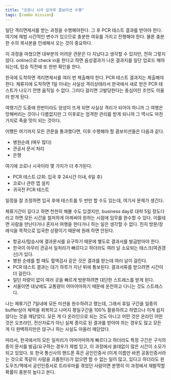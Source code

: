 ```yaml
---
title: "코로나 시국 입국후 콤보미션 수행"
tags: [combo mission]
---
```


일단 격리면제서를 받는 과정을 수행해야한다. 그 후 PCR 테스트 결과를 받아야 한다. 여기에 제법 시간적인 변수가 있으므로 충분한 여유를 가지고 진행해야 한다. 물론 충분한 수의 복사본을 인쇄해서 오는 것이 중요하다.

이 과정을 마쳤으면 대부분의 어려운 관문은 다 지났다고 생각할 수 있지만, 전혀 그렇지 않다. 
online으로 check in을 한다고 하면 음성결과가 나온 결과지를 일단 업로드 해야 되는데, 탑승 직전에 또 한번 확인을 한다. 

한국에 도착하면 격리면제서를 여러 번 제출해야 한다. PCR 테스트 결과지는 제출해야 한다. 체류지에 도착하면 1일 이내는 사실상 격리상태라서 한국에서 새로 받은 PCR 테스트가 나오기 전엔 움직일 수 없다. 그러다 걸리면 고발당한다는 충심어린 조언도 아울러 받게 된다. 

여행기간 도중에 한번이라도 양성이 뜨게 되면 사실상 격리가 되어야 하니까 그 여행은 망해버리는 것이나 다름없지만 그 이후로는 엄격한 관리를 받게 되니까 그 역시도 마찬가지로 죽을 맛이 되는 것이다.

어쨌든 여기까지 모든 관문을 통과했다면, 이후 수행해야 할 콤보미션들은 다음과 같다.
- 병원순례 (매우 많다)
- 관공서 문서 처리
- 은행 

여기에 코로나 시국이라 몇 가지가 더 추가된다.
- PCR 테스트 (2회: 입국 후 24시간 이내, 6일 후)
- 코로나 관련 앱 설치
- 귀국전 PCR 테스트

일정을 잘 조정하면 입국 후에 테스트를 두 번만 할 수도 있는데, 여기서 문제가 생긴다.

체류기간이 길다고 하면 천천히 해볼 수도 있겠지만, business day로 대략 5일 정도다 라고 하면 모든 시간을 철저하게 아껴써야 원하는 시점에 임무를 완수할 수 있다. 이를테면 사람을 만난다거나 혼자서 여행을 한다거나 하는 일은 생각할 수 없다. 친지 방문/장례식을 목적으로 입국한 상황이기 때문에 원래 하면 안된다.  

- 항공사/탑승시에 결과문서를 요구하기 때문에 별도로 결과서를 발급받아야 한다.
- 한국이 아무리 관공서 일처리가 빠르다고 하더라도 여러 날 소요되는 태스크(여권갱신)가 있다.
- 병원 순례를 할 때도 혈액검사 같은 것은 결과를 받는데 여러 날이 걸린다. 
- PCR 테스트 결과는 대기 하루가 지난 뒤에 통보된다. 결과서류를 받으려면 시간이 더 걸린다.
- 일단 차량이 없이 여러 곳을 빠르게 방문하려면 대단한 스트레스를 받게 된다. 
- 서울이면 대낮에도 교통량이 어마어마하기 때문에 운전하고 다니는 것도 스트레스다.

나는 체류기간 7일내에 모든 미션을 완수하려고 했는데, 그래서 휴일 구간을 일종의 buffer삼아 체력을 회복하고 나머지 평일구간을 100% 활용하려고 하였으나 이게 쉽지 않다는 것을 깨닫았다. 모든 게 다 온라인으로 되는 것도 아니고 어떤 것은 온라인 어떤 것은 오프라인, 전산자료가 아닌 실제 종이로 된 결과를 받아야 하는 경우도 많고 모든 게 다 완벽하지만은 않구나 하는 사실도 아울러 깨닫았다.

따라서, 한국에서의 모든 일처리가 어마어마하게 빠르다고 하더라도 특정 구간은 구식의 종이 문서를 발급/요구하는 경우가 제법 있고, 이 과정에서 쓸데없이 많은 시간이 소모가 되고 있었다. 또 한국 통신사의 핸드폰 혹은 공인인증서 (이게 이름만 바뀐 공동인증서라는 것으로 똑같이 사람을 괴롭힌다)가 없으면 할 수 없는 일이 많고, 있다고 하더라도 윈도우즈/맥에서 공인인증서로 트라우마를 겪었던 사람이면 분명히 이 과정에서 재발작할 확률이 충분히 높다고 본다. 

